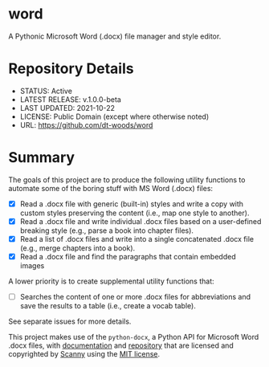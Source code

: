 # word
A Pythonic Microsoft Word (.docx) file manager and style editor.

# Repository Details

* STATUS: Active
* LATEST RELEASE: v.1.0.0-beta
* LAST UPDATED: 2021-10-22
* LICENSE: Public Domain (except where otherwise noted)
* URL: https://github.com/dt-woods/word

# Summary
The goals of this project are to produce the following utility functions to automate some of the boring stuff with MS Word (.docx) files:

- [x] Read a .docx file with generic (built-in) styles and write a copy with custom styles preserving the content (i.e., map one style to another).
- [x] Read a .docx file and write individual .docx files based on a user-defined breaking style (e.g., parse a book into chapter files).
- [x] Read a list of .docx files and write into a single concatenated .docx file (e.g., merge chapters into a book).
- [x] Read a .docx file and find the paragraphs that contain embedded images

A lower priority is to create supplemental utility functions that:

- [ ] Searches the content of one or more .docx files for abbreviations and save the results to a table (i.e., create a vocab table).

See separate issues for more details.

This project makes use of the `python-docx`, a Python API for Microsoft Word .docx files, with [documentation][pydocx-doc] and [repository][pydocx-rep] that are licensed and copyrighted by [Scanny][scanny] using the [MIT license][pydocx-lic].

[pydocx-doc]: https://python-docx.readthedocs.io/en/latest/#
[pydocx-lic]: https://github.com/python-openxml/python-docx/blob/master/LICENSE
[pydocx-rep]: https://github.com/python-openxml/python-docx
[scanny]: https://github.com/scanny
